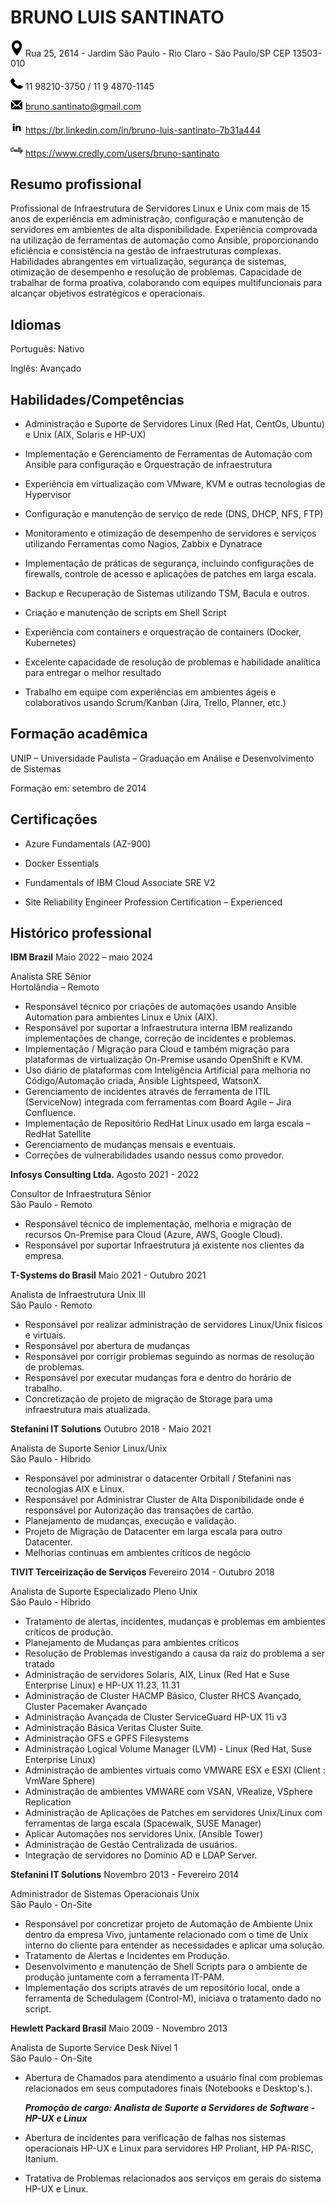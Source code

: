  
 # BRUNO LUIS SANTINATO
 
<img src="images/location.png" alt="drawing" width="20"/> Rua 25, 2614 - Jardim São Paulo - Rio Claro - São Paulo/SP CEP 13503-010

<img src="images/phone.png" alt="drawing" width="20"/> 11 98210-3750 / 11 9 4870-1145

<img src="images/mail.png" alt="drawing" width="20"/> <bruno.santinato@gmail.com>

<img src="images/linkedin-logo.png" alt="drawing" width="20"/> <https://br.linkedin.com/in/bruno-luis-santinato-7b31a444>

<img src="images/credly_logo_icon.png" alt="drawing" width="20"/> <https://www.credly.com/users/bruno-santinato>

## Resumo profissional
Profissional de Infraestrutura de Servidores Linux e Unix com mais de 15 anos de experiência em administração, configuração e manutenção de servidores em ambientes de alta disponibilidade. Experiência comprovada na utilização de ferramentas de automação como Ansible, proporcionando eficiência e consistência na gestão de infraestruturas complexas. Habilidades abrangentes em virtualização, segurança de sistemas, otimização de desempenho e resolução de problemas. Capacidade de trabalhar de forma proativa, colaborando com equipes multifuncionais para alcançar objetivos estratégicos e operacionais.
## Idiomas

Português: Nativo

Inglês: Avançado
## Habilidades/Competências

- Administração e Suporte de Servidores Linux (Red Hat, CentOs, Ubuntu) e Unix (AIX, Solaris e HP-UX)

- Implementação e Gerenciamento de Ferramentas de Automação com Ansible para configuração e Orquestração de infraestrutura

- Experiência em virtualização com VMware, KVM e outras tecnologias de Hypervisor

- Configuração e manutenção de serviço de rede (DNS, DHCP, NFS, FTP)

- Monitoramento e otimização de desempenho de servidores e serviços utilizando Ferramentas como Nagios, Zabbix e Dynatrace

- Implementação de práticas de segurança, incluindo configurações de firewalls, controle de acesso e aplicações de patches em larga escala.

- Backup e Recuperação de Sistemas utilizando TSM, Bacula e outros.

- Criação e manutenção de scripts em Shell Script 

- Experiência com containers e orquestração de containers (Docker, Kubernetes)

- Excelente capacidade de resolução de problemas e habilidade analítica para entregar o melhor resultado

- Trabalho em equipe com experiências em ambientes ágeis e colaborativos usando Scrum/Kanban (Jira, Trello, Planner, etc.)


## Formação acadêmica
UNIP – Universidade Paulista – Graduação em Análise e Desenvolvimento de Sistemas

Formação em: setembro de 2014
## Certificações
- Azure Fundamentals (AZ-900)

- Docker Essentials

- Fundamentals of IBM Cloud Associate SRE V2

- Site Reliability Engineer Profession Certification – Experienced

## Histórico professional
**IBM Brazil** Maio 2022 – maio 2024

Analista SRE Sênior  
Hortolândia – Remoto

- Responsável técnico por criações de automações usando Ansible Automation para ambientes Linux e Unix (AIX).
- Responsável por suportar a Infraestrutura interna IBM realizando implementações de change, correção de incidentes e problemas.
- Implementação / Migração para Cloud e também migração para plataformas de virtualização On-Premise usando OpenShift e KVM.
- Uso diário de plataformas com Inteligência Artificial para melhoria no Código/Automação criada, Ansible Lightspeed, WatsonX.
- Gerenciamento de incidentes através de ferramenta de ITIL (ServiceNow) integrada com ferramentas com Board Agile – Jira Confluence.
- Implementação de Repositório RedHat Linux usado em larga escala – RedHat Satellite 
- Gerenciamento de mudanças mensais e eventuais.
- Correções de vulnerabilidades usando nessus como provedor.

**Infosys Consulting Ltda.** Agosto 2021 - 2022 

Consultor de Infraestrutura Sênior  
São Paulo - Remoto

- Responsável técnico de implementação, melhoria e migração de recursos On-Premise para Cloud (Azure, AWS, Google Cloud).
- Responsável por suportar Infraestrutura já existente nos clientes da empresa.

**T-Systems do Brasil** Maio 2021 - Outubro 2021 

Analista de Infraestrutura Unix III  
São Paulo - Remoto

- Responsável por realizar administração de servidores Linux/Unix físicos e virtuais.
- Responsável por abertura de mudanças
- Responsável por corrigir problemas seguindo as normas de resolução de problemas.
- Responsável por executar mudanças fora e dentro do horário de trabalho.
- Concretização de projeto de migração de Storage para uma infraestrutura mais atualizada.

**Stefanini IT Solutions** Outubro 2018 - Maio 2021 

Analista de Suporte Senior Linux/Unix  
São Paulo - Híbrido

- Responsável por administrar o datacenter Orbitall / Stefanini nas tecnologias AIX e Linux.
- Responsável por Administrar Cluster de Alta Disponibilidade onde é responsável por Autorização das transações de cartão.
- Planejamento de mudanças, execução e validação.
- Projeto de Migração de Datacenter em larga escala para outro Datacenter.
- Melhorias continuas em ambientes críticos de negócio

**TIVIT Terceirização de Serviços** Fevereiro 2014 - Outubro 2018 

Analista de Suporte Especializado Pleno Unix  
São Paulo - Híbrido

- Tratamento de alertas, incidentes, mudanças e problemas em ambientes críticos de produção.
- Planejamento de Mudanças para ambientes críticos
- Resolução de Problemas investigando a causa da raiz do problema a ser tratado
- Administração de servidores Solaris, AIX, Linux (Red Hat e Suse Enterprise Linux) e HP-UX 11.23, 11.31
- Administração de Cluster HACMP Básico, Cluster RHCS Avançado, Cluster Pacemaker Avançado
- Administração Avançada de Cluster ServiceGuard HP-UX 11i v3
- Administração Básica Veritas Cluster Suite.
- Administração GFS e GPFS Filesystems
- Administração Logical Volume Manager (LVM) - Linux (Red Hat, Suse Enterprise Linux)
- Administração de ambientes virtuais como VMWARE ESX e ESXI (Client : VmWare Sphere)
- Administração de ambientes VMWARE com VSAN, VRealize, VSphere Replication
- Administração de Aplicações de Patches em servidores Unix/Linux com ferramentas de larga escala (Spacewalk, SUSE Manager)
- Aplicar Automações nos servidores Unix. (Ansible Tower)
- Administração de Gestão Centralizada de usuários.
- Integração de servidores no Domínio AD e LDAP Server.

**Stefanini IT Solutions** Novembro 2013 - Fevereiro 2014 

Administrador de Sistemas Operacionais Unix  
São Paulo - On-Site

- Responsável por concretizar projeto de Automação de Ambiente Unix dentro da empresa Vivo, juntamente relacionado com o time de Unix interno do cliente para entender as necessidades e aplicar uma solução.
- Tratamento de Alertas e Incidentes em Produção.
- Desenvolvimento e manutenção de Shell Scripts para o ambiente de produção juntamente com a ferramenta IT-PAM.
- Implementação dos scripts através de um repositório local, onde a ferramenta de Schedulagem (Control-M), iniciava o tratamento dado no script.

**Hewlett Packard Brasil** Maio 2009 - Novembro 2013

Analista de Suporte Service Desk Nível 1  
São Paulo - On-Site

- Abertura de Chamados para atendimento a usuário final com problemas relacionados em seus computadores finais (Notebooks e Desktop's.).

  ***Promoção de cargo: Analista de Suporte a Servidores de Software - HP-UX e Linux***
- Abertura de incidentes para verificação de falhas nos sistemas operacionais HP-UX e Linux para servidores HP Proliant, HP PA-RISC, Itanium.
- Tratativa de Problemas relacionados aos serviços em gerais do sistema HP-UX e Linux.
